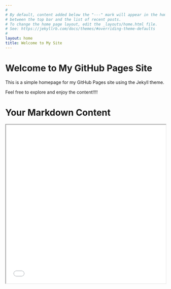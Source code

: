 ```yaml
---
#
# By default, content added below the "---" mark will appear in the home page
# between the top bar and the list of recent posts.
# To change the home page layout, edit the _layouts/home.html file.
# See: https://jekyllrb.com/docs/themes/#overriding-theme-defaults
#
layout: home
title: Welcome to My Site
---
```


# Welcome to My GitHub Pages Site

This is a simple homepage for my GitHub Pages site using the Jekyll theme.

Feel free to explore and enjoy the content!!!!

# Your Markdown Content

<iframe src="index.html" width="100%" height="500px"></iframe>
